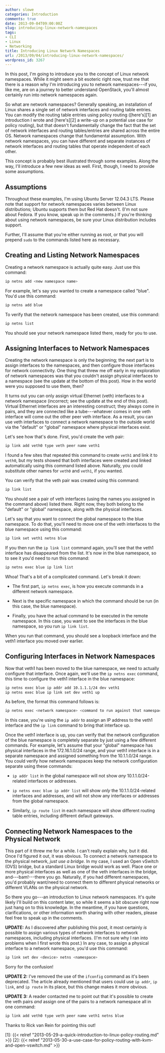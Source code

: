 ```yaml
---
author: slowe
categories: Introduction
comments: true
date: 2013-09-04T09:00:00Z
slug: introducing-linux-network-namespaces
tags:
- CLI
- Linux
- Networking
title: Introducing Linux Network Namespaces
url: /2013/09/04/introducing-linux-network-namespaces/
wordpress_id: 3267
---
```


In this post, I'm going to introduce you to the concept of Linux network namespaces. While it might seem a bit esoteric right now, trust me that there is a reason why I'm introducing you to network namespaces---if you, like me, are on a journey to better understand OpenStack, you'll almost certainly run into network namespaces again.

So what are network namespaces? Generally speaking, an installation of Linux shares a single set of network interfaces and routing table entries. You can modify the routing table entries using policy routing ([here's][1] an introduction I wrote and [here's][2] a write-up on a potential use case for policy routing), but that doesn't fundamentally change the fact that the set of network interfaces and routing tables/entries are shared across the entire OS. Network namespaces change that fundamental assumption. With network namespaces, you can have different and separate instances of network interfaces and routing tables that operate independent of each other.

This concept is probably best illustrated through some examples. Along the way, I'll introduce a few new ideas as well. First, though, I need to provide some assumptions.

## Assumptions

Throughout these examples, I'm using Ubuntu Server 12.04.3 LTS. Please note that support for network namespaces varies between Linux distributions; Ubuntu supports them but Red Hat doesn't. (I'm not sure about Fedora. If you know, speak up in the comments.) If you're thinking about using network namespaces, be sure your Linux distribution includes support.

Further, I'll assume that you're either running as root, or that you will prepend `sudo` to the commands listed here as necessary.

## Creating and Listing Network Namespaces

Creating a network namespace is actually quite easy. Just use this command:

```bash
ip netns add <new namespace name>
```

For example, let's say you wanted to create a namespace called "blue". You'd use this command:

```bash
ip netns add blue
```

To verify that the network namespace has been created, use this command:

```bash
ip netns list
```

You should see your network namespace listed there, ready for you to use.

## Assigning Interfaces to Network Namespaces

Creating the network namespace is only the beginning; the next part is to assign interfaces to the namespaces, and then configure those interfaces for network connectivity. One thing that threw me off early in my exploration of network namespaces was that you couldn't assign physical interfaces to a namespace (see the update at the bottom of this post). How in the world were you supposed to use them, then?

It turns out you can only assign virtual Ethernet (veth) interfaces to a network namespace (incorrect; see the update at the end of this post). Virtual Ethernet interfaces are an interesting construct; they always come in pairs, and they are connected like a tube---whatever comes in one veth interface will come out the other peer veth interface. As a result, you can use veth interfaces to connect a network namespace to the outside world via the "default" or "global" namespace where physical interfaces exist.

Let's see how that's done. First, you'd create the veth pair:

```bash
ip link add veth0 type veth peer name veth1
```

I found a few sites that repeated this command to create `veth1` and link it to `veth0`, but my tests showed that both interfaces were created and linked automatically using this command listed above. Naturally, you could substitute other names for `veth0` and `veth1`, if you wanted.

You can verify that the veth pair was created using this command:

```bash
ip link list
```

You should see a pair of veth interfaces (using the names you assigned in the command above) listed there. Right now, they both belong to the "default" or "global" namespace, along with the physical interfaces.

Let's say that you want to connect the global namespace to the blue namespace. To do that, you'll need to move one of the veth interfaces to the blue namespace using this command:

```bash
ip link set veth1 netns blue
```

If you then run the `ip link list` command again, you'll see that the veth1 interface has disappeared from the list. It's now in the blue namespace, so to see it you'd need to run this command:

```bash
ip netns exec blue ip link list
```

Whoa! That's a bit of a complicated command. Let's break it down:

* The first part, `ip netns exec`, is how you execute commands in a different network namespace.

* Next is the specific namespace in which the command should be run (in this case, the blue namespace).

* Finally, you have the actual command to be executed in the remote namespace. In this case, you want to see the interfaces in the blue namespace, so you run `ip link list`.

When you run that command, you should see a loopback interface and the veth1 interface you moved over earlier.

## Configuring Interfaces in Network Namespaces

Now that veth1 has been moved to the blue namespace, we need to actually configure that interface. Once again, we'll use the `ip netns exec` command, this time to configure the veth1 interface in the blue namespace:

```bash
ip netns exec blue ip addr add 10.1.1.1/24 dev veth1
ip netns exec blue ip link set dev veth1 up
```

As before, the format this command follows is:

```bash
ip netns exec <network namespace> <command to run against that namespace>
```

In this case, you're using the `ip addr` to assign an IP address to the veth1 interface and the `ip link` command to bring that interface up.

Once the veth1 interface is up, you can verify that the network configuration of the blue namespace is completely separate by just using a few different commands. For example, let's assume that your "global" namespace has physical interfaces in the 172.16.1.0/24 range, and your veth1 interface is in a separate namespace and assigned something from the 10.1.1.0/24 range. You could verify how network namespaces keep the network configuration separate using these commands:

* `ip addr list` in the global namespace will not show _any_ 10.1.1.0/24-related interfaces or addresses.

* `ip netns exec blue ip addr list` will show _only_ the 10.1.1.0/24-related interfaces and addresses, and will not show any interfaces or addresses from the global namespace.

* Similarly, `ip route list` in each namespace will show different routing table entries, including different default gateways.

## Connecting Network Namespaces to the Physical Network

This part of it threw me for a while. I can't really explain why, but it did. Once I'd figured it out, it was obvious. To connect a network namespace to the physical network, _just use a bridge._ In my case, I used an Open vSwitch (OVS) bridge, but a standard Linux bridge would work as well. Place one or more physical interfaces as well as one of the veth interfaces in the bridge, and---bam!---there you go. Naturally, if you had different namespaces, you'd probably want/need to connect them to different physical networks or different VLANs on the physical network.

So there you go---an introduction to Linux network namespaces. It's quite likely I'll build on this content later, so while it seems a bit obscure right now just hang on to this knowledge. In the meantime, if you have questions, clarifications, or other information worth sharing with other readers, please feel free to speak up in the comments.

**UPDATE:** As I discovered after publishing this post, it most certainly _is_ possible to assign various types of network interfaces to network namespaces, including physical interfaces. (I'm not sure why I ran into problems when I first wrote this post.) In any case, to assign a physical interface to a network namespace, you'd use this command:

```bash
ip link set dev <device> netns <namespace>
```

Sorry for the confusion!

**UPDATE 2:** I've removed the use of the `ifconfig` command as it's been deprecated. The article already mentioned that users could use `ip addr`, `ip link`, and `ip route` in its place, but this change makes it more obvious.

**UPDATE 3:** A reader contacted me to point out that it's possible to create the veth pairs _and_ assign one of the pairs to a network namespace all in one command:

```bash
ip link add veth0 type veth peer name veth1 netns blue
```

Thanks to Rick van Rein for pointing this out!

[1]: {{< relref "2013-05-29-a-quick-introduction-to-linux-policy-routing.md" >}}
[2]: {{< relref "2013-05-30-a-use-case-for-policy-routing-with-kvm-and-open-vswitch.md" >}}
